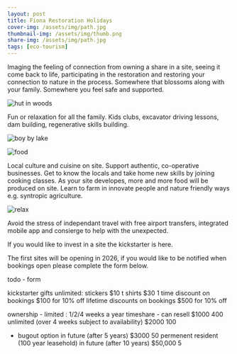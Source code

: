 ```yaml
---
layout: post
title: Fiona Restoration Holidays
cover-img: /assets/img/path.jpg
thumbnail-img: /assets/img/thumb.png
share-img: /assets/img/path.jpg
tags: [eco-tourism]
---
```


Imaging the feeling of connection from owning a share in a site, seeing it come back to life, participating in the restoration and restoring your connection to nature in the process.
Somewhere that blossoms along with your family. Somewhere you feel safe and supported.

![hut in woods](https://cdn.pixabay.com/photo/2016/03/19/23/36/hut-1267670_1280.jpg)

Fun or relaxation for all the family. Kids clubs, excavator driving lessons, dam building, regenerative skills building.

![boy by lake](https://cdn.pixabay.com/photo/2016/06/06/21/53/child-1440526_1280.jpg)

![food](https://media.istockphoto.com/id/1312283557/photo/classic-thai-food-dishes.jpg?s=2048x2048&w=is&k=20&c=DUmzzaJlEb8lfQQdL85DKJ98CUQnuWABfJq2SWKh9Fk=)

Local culture and cuisine on site. Support authentic, co-operative businesses. Get to know the locals and take home new skills by joining cooking classes.
As your site developes, more and more food will be produced on site. Learn to farm in innovate people and nature friendly ways e.g. syntropic agriculture.

![relax](https://media.istockphoto.com/id/468139887/photo/smiling-mother-and-baby-laying-on-meadow.jpg?s=2048x2048&w=is&k=20&c=WXACUoQtNrWQkRO2-p6fPEevewDvUdOREzlTGnDOyT8=)

Avoid the stress of independant travel with free airport transfers, integrated mobile app and consierge to help with the unexpected.

If you would like to invest in a site the kickstarter is here.

The first sites will be opening in 2026, if you would like to be notified when bookings open please complete the form below.

todo - form


kickstarter
gifts unlimited:
stickers $10
t shirts $30
1 time discount on bookings $100 for 10% off
lifetime discounts on bookings $500 for 10% off

ownership - limited :
1/2/4 weeks a year timeshare - can resell  $1000 400
unlimited (over 4 weeks subject to availability)  $2000 100
+ bugout option in future (after 5 years) $3000  50
permenent resident (100 year leasehold) in future (after 10 years) $50,000 5
